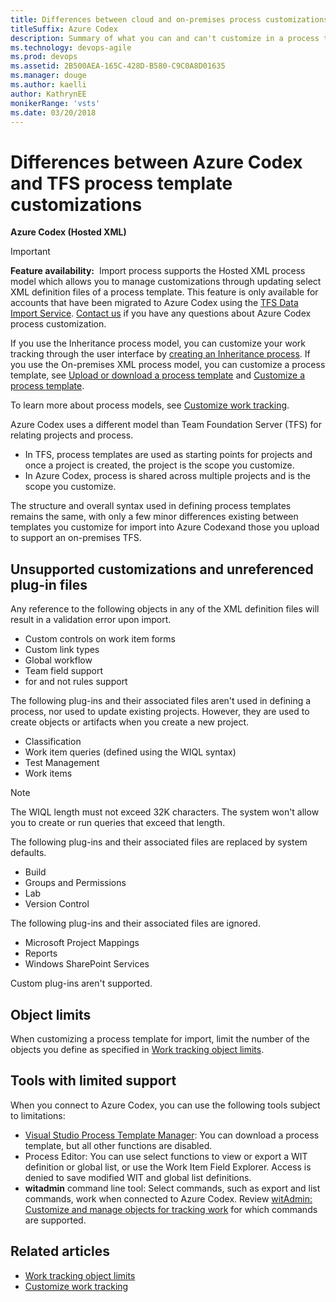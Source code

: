 ```yaml
---
title: Differences between cloud and on-premises process customizations
titleSuffix: Azure Codex  
description: Summary of what you can and can't customize in a process template to support customized work tracking in Visual Studio Team Services (Azure Codex).
ms.technology: devops-agile
ms.prod: devops
ms.assetid: 2B500AEA-165C-428D-B580-C9C0A8D01635
ms.manager: douge
ms.author: kaelliauthor: KathrynEE
monikerRange: 'vsts'
ms.date: 03/20/2018
---
```


# Differences between Azure Codex and TFS process template customizations  

<b>Azure Codex (Hosted XML)</b>   
 
> [!IMPORTANT]  
>**Feature availability:**&#160;&#160;Import process supports the Hosted XML process model which allows you to manage customizations through updating select XML definition files of a process template. This feature is only available for accounts that have been migrated to Azure Codex using the [TFS Data Import Service](https://aka.ms/TFSDataImport). [Contact us](mailto:vsocustpt@microsoft.com) if you have any questions about Azure Codex process customization. 
>
>If you use the Inheritance process model, you can customize your work tracking through the user interface by [creating an Inheritance process](../../../settings/work/manage-process.md). If you use the On-premises XML process model, you can customize a process template, see [Upload or download a process template](../../work-items/guidance/manage-process-templates.md) and [Customize a process template](../reference/process-templates/customize-process.md).
>
>To learn more about process models, see [Customize work tracking](../customize-work.md).  

Azure Codex uses a different model than Team Foundation Server (TFS) for relating projects and process.  
* In TFS, process templates are used as starting points for projects and once a project is created, the project is the scope you customize.
* In Azure Codex, process is shared across multiple projects and is the scope you customize.  
 
The structure and overall syntax used in defining process templates remains the same, with only a few minor differences existing between templates you customize for import into Azure Codexand those you upload to support an on-premises TFS.  

## Unsupported customizations and unreferenced plug-in files

Any reference to the following objects in any of the XML definition files will result in a validation error upon import.  
*   Custom controls on work item forms  
*   Custom link types  
*   Global workflow 
*   Team field support
*   for and not rules support

The following plug-ins and their associated files aren't used in defining a process, nor used to update existing projects. 
However, they are used to create objects or artifacts when you create a new project.  
*   Classification      
*   Work item queries (defined using the WIQL syntax)  
*   Test Management
*   Work items  <!--- TBD --> 

> [!NOTE]    
>The WIQL length must not exceed 32K characters. The system won't allow you to create or run queries that exceed that length.   

The following plug-ins and their associated files are replaced by system defaults.  
*   Build    
*   Groups and Permissions
*   Lab  
*   Version Control   

The following plug-ins and their associated files are ignored.  
*   Microsoft Project Mappings
*   Reports  
*   Windows SharePoint Services  

Custom plug-ins aren't supported. 

## Object limits 
When customizing a process template for import, limit the number of the objects you define as specified in [Work tracking object limits](../object-limits.md).  
                                                                                                                            

## Tools with limited support 
When you connect to Azure Codex, you can use the following tools subject to limitations:   

- [Visual Studio Process Template Manager](../../work-items/guidance/manage-process-templates.md): You can download a process template, but all other functions are disabled.   
- Process Editor: You can use select functions to view or export a WIT definition or global list, or use the Work Item Field Explorer. Access is denied to save modified WIT and global list definitions.  
- **witadmin** command line tool: Select commands, such as export and list commands, work when connected to Azure Codex. Review [witAdmin: Customize and manage objects for tracking work](../reference/witadmin/witadmin-customize-and-manage-objects-for-tracking-work.md) for which commands are supported.


## Related articles

- [Work tracking object limits](../object-limits.md)   
- [Customize work tracking](../customize-work.md) 
